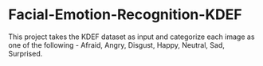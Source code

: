 # Facial-Emotion-Recognition-KDEF
This project takes the KDEF dataset as input and categorize each image as one of the following - Afraid, Angry, Disgust, Happy, Neutral, Sad, Surprised.
